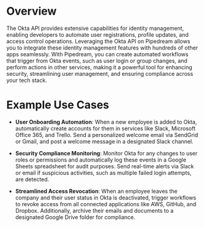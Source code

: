 # Overview

The Okta API provides extensive capabilities for identity management, enabling developers to automate user registrations, profile updates, and access control operations. Leveraging the Okta API on Pipedream allows you to integrate these identity management features with hundreds of other apps seamlessly. With Pipedream, you can create automated workflows that trigger from Okta events, such as user login or group changes, and perform actions in other services, making it a powerful tool for enhancing security, streamlining user management, and ensuring compliance across your tech stack.

# Example Use Cases

- **User Onboarding Automation**: When a new employee is added to Okta, automatically create accounts for them in services like Slack, Microsoft Office 365, and Trello. Send a personalized welcome email via SendGrid or Gmail, and post a welcome message in a designated Slack channel.

- **Security Compliance Monitoring**: Monitor Okta for any changes to user roles or permissions and automatically log these events in a Google Sheets spreadsheet for audit purposes. Send real-time alerts via Slack or email if suspicious activities, such as multiple failed login attempts, are detected.

- **Streamlined Access Revocation**: When an employee leaves the company and their user status in Okta is deactivated, trigger workflows to revoke access from all connected applications like AWS, GitHub, and Dropbox. Additionally, archive their emails and documents to a designated Google Drive folder for compliance.
